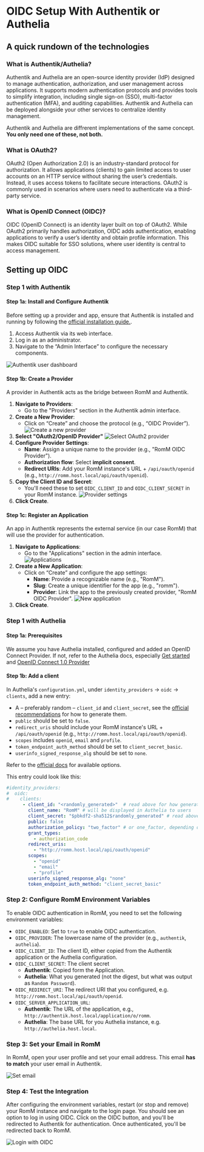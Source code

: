 # OIDC Setup With Authentik or Authelia

## A quick rundown of the technologies

### What is Authentik/Authelia?
Authentik and Authelia are an open-source identity provider (IdP) designed to manage authentication, authorization, and user management across applications. It supports modern authentication protocols and provides tools to simplify integration, including single sign-on (SSO), multi-factor authentication (MFA), and auditing capabilities. Authentik and Authelia can be deployed alongside your other services to centralize identity management.

Authentik and Authelia are diffrerent implementations of the same concept. **You only need one of these, not both.** 

### What is OAuth2?
OAuth2 (Open Authorization 2.0) is an industry-standard protocol for authorization. It allows applications (clients) to gain limited access to user accounts on an HTTP service without sharing the user’s credentials. Instead, it uses access tokens to facilitate secure interactions. OAuth2 is commonly used in scenarios where users need to authenticate via a third-party service.

### What is OpenID Connect (OIDC)?
OIDC (OpenID Connect) is an identity layer built on top of OAuth2. While OAuth2 primarily handles authorization, OIDC adds authentication, enabling applications to verify a user’s identity and obtain profile information. This makes OIDC suitable for SSO solutions, where user identity is central to access management.

## Setting up OIDC

### Step 1 with Authentik

#### Step 1a: Install and Configure Authentik
Before setting up a provider and app, ensure that Authentik is installed and running by following the [official installation guide.](https://docs.goauthentik.io/docs/install-config/install/docker-compose).

1. Access Authentik via its web interface.
2. Log in as an administrator.
3. Navigate to the “Admin Interface” to configure the necessary components.

![Authentik user dashboard](https://raw.githubusercontent.com/rommapp/wiki/refs/heads/main/romm.wiki/resources/authentik/1-user-dashboard.png)

#### Step 1b: Create a Provider
A provider in Authentik acts as the bridge between RomM and Authentik.

1. **Navigate to Providers**:
   - Go to the "Providers" section in the Authentik admin interface.
2. **Create a New Provider**:
   - Click on “Create” and choose the protocol (e.g., “OIDC Provider”).
![Create a new provider](https://raw.githubusercontent.com/rommapp/wiki/refs/heads/main/romm.wiki/resources/authentik/2-create-provider.png)
3. **Select "OAuth2/OpenID Provider"**
![Select OAuth2 provider](https://raw.githubusercontent.com/rommapp/wiki/refs/heads/main/romm.wiki/resources/authentik/3-new-provider.png)
4. **Configure Provider Settings**:
   - **Name**: Assign a unique name to the provider (e.g., "RomM OIDC Provider").
   - **Authorization flow**: Select __implicit consent__.
   - **Redirect URIs**: Add your RomM instance's URL + `/api/oauth/openid`  (e.g., `http://romm.host.local/api/oauth/openid`).
5. **Copy the Client ID and Secret**:
   - You'll need these to set `OIDC_CLIENT_ID` and `OIDC_CLIENT_SECRET` in your RomM instance.
![Provider settings](https://raw.githubusercontent.com/rommapp/wiki/refs/heads/main/romm.wiki/resources/authentik/4-provider-secrets.png)
6. **Click Create**.

#### Step 1c: Register an Application
An app in Authentik represents the external service (in our case RomM) that will use the provider for authentication.

1. **Navigate to Applications**:
   - Go to the "Applications" section in the admin interface.
![Applications](https://raw.githubusercontent.com/rommapp/wiki/refs/heads/main/romm.wiki/resources/authentik/5-applications.png)
2. **Create a New Application**:
   - Click on “Create” and configure the app settings:
     - **Name**: Provide a recognizable name (e.g., "RomM").
     - **Slug**: Create a unique identifier for the app (e.g., "romm").
     - **Provider**: Link the app to the previously created provider, "RomM OIDC Provider".
![New application](https://raw.githubusercontent.com/rommapp/wiki/refs/heads/main/romm.wiki/resources/authentik/6-new-application.png)
6. **Click Create**.

### Step 1 with Authelia

#### Step 1a: Prerequisites
We assume you have Authelia installed, configured and added an OpenID Connect Provider. If not, refer to the Authelia docs,
especially [Get started](https://www.authelia.com/integration/prologue/get-started/) and [OpenID Connect 1.0 Provider](https://www.authelia.com/configuration/identity-providers/openid-connect/provider/)

#### Step 1b: Add a client
In Authelia's `configuration.yml`, under `identity_providers` → `oidc` → `clients`, add a new entry:
* A – preferably random – `client_id` and `client_secret`, see the [official recommendations](https://www.authelia.com/integration/openid-connect/frequently-asked-questions/#how-do-i-generate-a-client-identifier-or-client-secret) for how to generate them.
* `public` should be set to `false`.
* `redirect_uris` should include your RomM instance's URL + `/api/oauth/openid`  (e.g., `http://romm.host.local/api/oauth/openid`).
* `scopes` includes `openid`, `email` and `profile`.
* `token_endpoint_auth_method` should be set to `client_secret_basic`.
* `userinfo_signed_response_alg` should be set to `none`.

Refer to the [official docs](https://www.authelia.com/configuration/identity-providers/openid-connect/clients/) for available options.

This entry could look like this:
```yaml
#identity_providers:
#  oidc:
#    clients:
      - client_id: "<randomly_generated>"  # read above for how generate
        client_name: "RomM" # will be displayed in Authelia to users
        client_secret: "$pbkdf2-sha512$randomly_generated" # read above for how generate
        public: false
        authorization_policy: "two_factor" # or one_factor, depending on your needs
        grant_types:
          - authorization_code
        redirect_uris:
          - "http://romm.host.local/api/oauth/openid"
        scopes:
          - "openid"
          - "email"
          - "profile"
        userinfo_signed_response_alg: "none"
        token_endpoint_auth_method: "client_secret_basic"
```


### Step 2: Configure RomM Environment Variables
To enable OIDC authentication in RomM, you need to set the following environment variables:

- `OIDC_ENABLED`: Set to `true` to enable OIDC authentication.
- `OIDC_PROVIDER`: The lowercase name of the provider (e.g., `authentik`, `authelia`).
- `OIDC_CLIENT_ID`: The client ID, either copied from the Authentik application or the Authelia configuration.
- `OIDC_CLIENT_SECRET`: The client secret 
  - **Authentik**: Copied form the Application.
  - **Authelia**: What you generated (not the digest, but what was output as `Random Password`).
- `OIDC_REDIRECT_URI`: The redirect URI that you configured, e.g. `http://romm.host.local/api/oauth/openid`.
- `OIDC_SERVER_APPLICATION_URL`: 
  - **Authentik**: The URL of the application, e.g., `http://authentik.host.local/application/o/romm`.
  - **Authelia**: The base URL for you Authelia instance, e.g. `http://authelia.host.local`.

### Step 3: Set your Email in RomM
In RomM, open your user profile and set your email address. This email **has to match** your user email in Authentik.

![Set email](https://raw.githubusercontent.com/rommapp/wiki/refs/heads/main/romm.wiki/resources/authentik/7-user-profile.png)

### Step 4: Test the Integration
After configuring the environment variables, restart (or stop and remove) your RomM instance and navigate to the login page. You should see an option to log in using OIDC. Click on the OIDC button, and you'll be redirected to Authentik for authentication. Once authenticated, you'll be redirected back to RomM.

![Login with OIDC](https://raw.githubusercontent.com/rommapp/wiki/refs/heads/main/romm.wiki/resources/authentik/8-romm-login.png)
